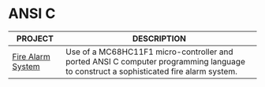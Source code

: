 # ANSI C

| PROJECT | DESCRIPTION |
|------------|-------------|
| [Fire Alarm System](https://github.com/BroadbentT/Project-FireAlarm1) | Use of a MC68HC11F1 micro-controller and ported ANSI C computer programming language to construct a sophisticated fire alarm system. |
